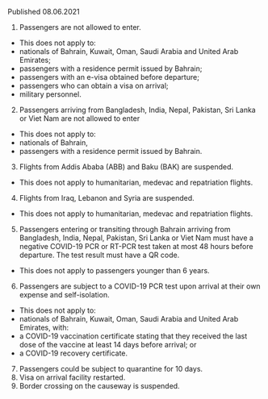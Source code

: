 Published 08.06.2021
1. Passengers are not allowed to enter.
- This does not apply to:
- nationals of Bahrain, Kuwait, Oman, Saudi Arabia and United Arab Emirates;
- passengers with a residence permit issued by Bahrain;
- passengers with an e-visa obtained before departure;
- passengers who can obtain a visa on arrival; 
- military personnel.
2. Passengers arriving from Bangladesh, India, Nepal, Pakistan, Sri Lanka or Viet Nam are not allowed to enter
- This does not apply to: 
- nationals of Bahrain, 
- passengers with a residence permit issued by Bahrain. 
3. Flights from Addis Ababa (ABB) and Baku (BAK) are suspended.
- This does not apply to humanitarian, medevac and repatriation flights.
4. Flights from Iraq, Lebanon and Syria are suspended.
- This does not apply to humanitarian, medevac and repatriation flights.
5. Passengers entering or transiting through Bahrain arriving from Bangladesh, India, Nepal, Pakistan, Sri Lanka or Viet Nam must have a negative COVID-19 PCR or RT-PCR test taken at most 48 hours before departure. The test result must have a QR code. 
- This does not apply to passengers younger than 6 years.
6. Passengers are subject to a COVID-19 PCR test upon arrival at their own expense and self-isolation.
- This does not apply to:
- nationals of Bahrain, Kuwait, Oman, Saudi Arabia and United Arab Emirates, with:
- a COVID-19 vaccination certificate stating that they received the last dose of the vaccine at least 14 days before arrival; or
- a COVID-19 recovery certificate.
7. Passengers could be subject to quarantine for 10 days.
8. Visa on arrival facility restarted.
9. Border crossing on the causeway is suspended.

